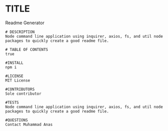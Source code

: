 # TITLE 

Readme Generator
    
    # DESCRIPTION
    Node command line application using inquirer, axios, fs, and util node packages to quickly create a good readme file.
    
    # TABLE OF CONTENTS
    true

    #INSTALL
    npm i 

    #LICENSE
    MIT License

    #CONTRIBUTORS
    Sole contributor

    #TESTS
    Node command line application using inquirer, axios, fs, and util node packages to quickly create a good readme file.

    #QUESTIONS
    Contact Muhammad Anas
  
